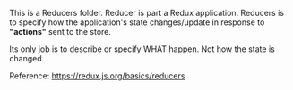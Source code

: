 This is a Reducers folder. 
Reducer is part a Redux application.
Reducers is to specify how the application's state changes/update in response to **"actions"** sent to the store. 


Its only job is to describe or specify WHAT happen. 
Not how the state is changed. 

Reference:
https://redux.js.org/basics/reducers